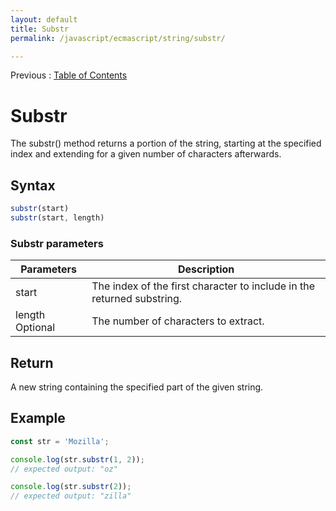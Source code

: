 ```yaml
---
layout: default
title: Substr
permalink: /javascript/ecmascript/string/substr/

---
```


Previous : [Table of Contents](./index.md)


# Substr

The substr() method returns a portion of the string, starting at the specified index and extending for a given number of characters afterwards.


## Syntax

```javascript
substr(start)
substr(start, length)
```

### Substr parameters
| Parameters | Description |
| ---------- | ----------- |
| start | The index of the first character to include in the returned substring. |
| length Optional | The number of characters to extract. |


## Return

A new string containing the specified part of the given string.


## Example

```javascript
const str = 'Mozilla';

console.log(str.substr(1, 2));
// expected output: "oz"

console.log(str.substr(2));
// expected output: "zilla"

```